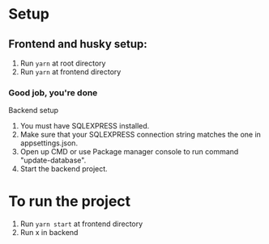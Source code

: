 # Setup
## Frontend and husky setup:
1. Run `yarn` at root directory
2. Run `yarn` at frontend directory

### Good job, you're done

Backend setup
1. You must have SQLEXPRESS installed.
2. Make sure that your SQLEXPRESS connection string matches the one in appsettings.json.
3. Open up CMD or use Package manager console to run command "update-database".
4. Start the backend project.

# To run the project
1. Run `yarn start` at frontend directory
2. Run x in backend
